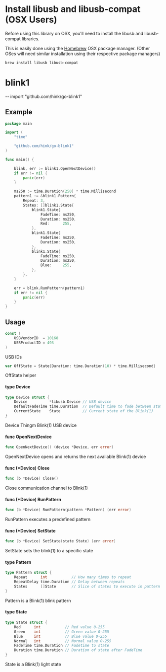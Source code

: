 # Install libusb and libusb-compat (OSX Users)

Before using this library on OSX, you'll need to install the libusb and libusb-compat libraries.

This is easily done using the [Homebrew](http://brew.sh/) OSX package manager.
(Other OSes will need similar installation using their respective package managers)

```bash
brew install libusb libusb-compat
```

# blink1
--
    import "github.com/hink/go-blink1"

## Example

```go
package main

import (
	"time"

	"github.com/hink/go-blink1"
)

func main() {

	blink, err := blink1.OpenNextDevice()
	if err != nil {
		panic(err)
	}

	ms250 := time.Duration(250) * time.Millisecond
	pattern1 := &blink1.Pattern{
		Repeat: 3,
		States: []blink1.State{
			blink1.State{
				FadeTime: ms250,
				Duration: ms250,
				Red:      255,
			},
			blink1.State{
				FadeTime: ms250,
				Duration: ms250,
			},
			blink1.State{
				FadeTime: ms250,
				Duration: ms250,
				Blue:     255,
			},
		},
	}

	err = blink.RunPattern(pattern1)
	if err != nil {
		panic(err)
	}
}

```

## Usage

```go
const (
	USBVendorID  = 10168
	USBProductID = 493
)
```
USB IDs

```go
var OffState = State{Duration: time.Duration(10) * time.Millisecond}
```
OffState helper

#### type Device

```go
type Device struct {
	Device          *libusb.Device // USB device
	DefaultFadeTime time.Duration  // Default time to fade between states
	CurrentState    State          // Current state of the Blink(1)
}
```

Device Thingm Blink(1) USB device

#### func  OpenNextDevice

```go
func OpenNextDevice() (device *Device, err error)
```
OpenNextDevice opens and returns the next available Blink(1) device

#### func (*Device) Close

```go
func (b *Device) Close()
```
Close communication channel to Blink(1)

#### func (*Device) RunPattern

```go
func (b *Device) RunPattern(pattern *Pattern) (err error)
```
RunPattern executes a predefined pattern

#### func (*Device) SetState

```go
func (b *Device) SetState(state State) (err error)
```
SetState sets the blink(1) to a specific state

#### type Pattern

```go
type Pattern struct {
	Repeat      int           // How many times to repeat
	RepeatDelay time.Duration // Delay between repeats
	States      []State       // Slice of states to execute in pattern
}
```

Pattern is a Blink(1) blink pattern

#### type State

```go
type State struct {
	Red      int           // Red value 0-255
	Green    int           // Green value 0-255
	Blue     int           // Blue value 0-255
	Normal   int           // Normal value 0-255
	FadeTime time.Duration // Fadetime to state
	Duration time.Duration // Duration of state after FadeTime
}
```

State is a Blink(1) light state
